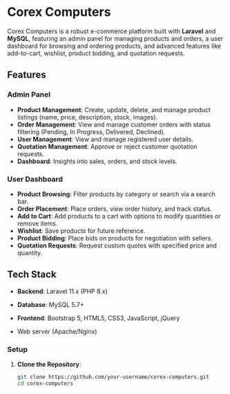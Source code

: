 # Corex Computers

Corex Computers is a robust e-commerce platform built with **Laravel** and **MySQL**, featuring an admin panel for managing products and orders, a user dashboard for browsing and ordering products, and advanced features like add-to-cart, wishlist, product bidding, and quotation requests.

## Features

### Admin Panel
- **Product Management**: Create, update, delete, and manage product listings (name, price, description, stock, images).
- **Order Management**: View and manage customer orders with status filtering (Pending, In Progress, Delivered, Declined).
- **User Management**: View and manage registered user details.
- **Quotation Management**: Approve or reject customer quotation requests.
- **Dashboard**: Insights into sales, orders, and stock levels.

### User Dashboard
- **Product Browsing**: Filter products by category or search via a search bar.
- **Order Placement**: Place orders, view order history, and track status.
- **Add to Cart**: Add products to a cart with options to modify quantities or remove items.
- **Wishlist**: Save products for future reference.
- **Product Bidding**: Place bids on products for negotiation with sellers.
- **Quotation Requests**: Request custom quotes with specified price and quantity.


## Tech Stack
- **Backend**: Laravel 11.x (PHP 8.x)
- **Database**: MySQL 5.7+
- **Frontend**: Bootstrap 5, HTML5, CSS3, JavaScript, jQuery

- Web server (Apache/Nginx)

### Setup
1. **Clone the Repository**:
   ```bash
   git clone https://github.com/your-username/corex-computers.git
   cd corex-computers
